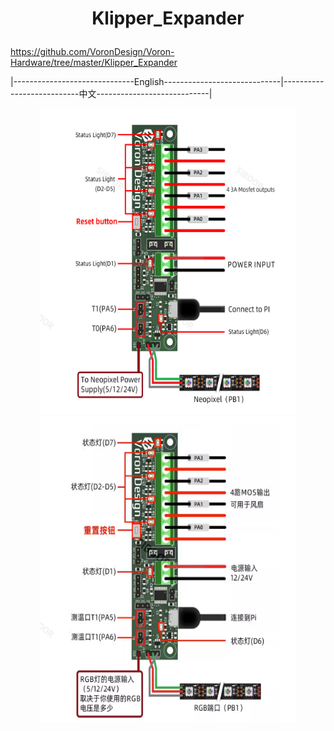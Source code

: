 # <p align="center">Klipper_Expander</p>
https://github.com/VoronDesign/Voron-Hardware/tree/master/Klipper_Expander


|------------------------------English-----------------------------|---------------------------中文----------------------------|  
<p align="center" >
    <img  src="/images/wiring%20diagram.jpg" width="410" height="490">
    <img  src="/images/%E4%B8%AD%E6%96%87%E7%89%88%E6%8E%A5%E7%BA%BF.png" width="410" height="490">
</p>


